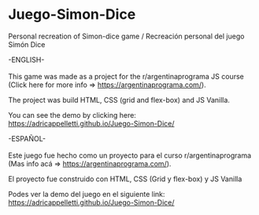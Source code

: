 # Juego-Simon-Dice
Personal recreation of Simon-dice game / Recreación personal del juego Simón Dice 

-ENGLISH- <br>
<br>
This game was made as a project for the r/argentinaprograma JS course (Click here for more info => https://argentinaprograma.com/).

The project was build HTML, CSS (grid and flex-box) and JS Vanilla.

You can see the demo by clicking here:
https://adricappelletti.github.io/Juego-Simon-Dice/

-ESPAÑOL- <br>
<br>
Este juego fue hecho como un proyecto para el curso r/argentinaprograma (Mas info acá => https://argentinaprograma.com/).

El proyecto fue construido con HTML, CSS (Grid y flex-box) y JS Vanilla

Podes ver la demo del juego en el siguiente link:
https://adricappelletti.github.io/Juego-Simon-Dice/
